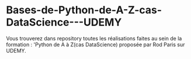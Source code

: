 # Bases-de-Python-de-A-Z-cas-DataScience---UDEMY
Vous trouverez dans repository toutes les réalisations faites au sein de la formation : 'Python de A à Z(cas DataScience) proposée par Rod Paris sur UDEMY.
